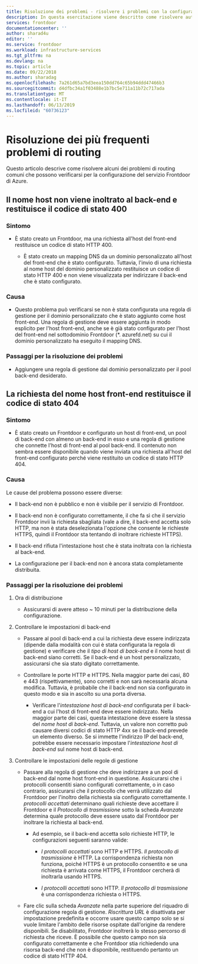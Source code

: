 ```yaml
---
title: Risoluzione dei problemi - risolvere i problemi con la configurazione del servizio Frontdoor di Azure | Microsoft Docs
description: In questa esercitazione viene descritto come risolvere autonomamente alcuni dei problemi comuni che si potrebbero riscontrare per Frontdoor.
services: frontdoor
documentationcenter: ''
author: sharad4u
editor: ''
ms.service: frontdoor
ms.workload: infrastructure-services
ms.tgt_pltfrm: na
ms.devlang: na
ms.topic: article
ms.date: 09/22/2018
ms.author: sharadag
ms.openlocfilehash: 7a261d65a7bd3eea150dd764c65b94ddd47466b3
ms.sourcegitcommit: d4dfbc34a1f03488e1b7bc5e711a11b72c717ada
ms.translationtype: MT
ms.contentlocale: it-IT
ms.lasthandoff: 06/13/2019
ms.locfileid: "60736123"
---
```

# <a name="troubleshooting-common-routing-issues"></a>Risoluzione dei più frequenti problemi di routing
Questo articolo descrive come risolvere alcuni dei problemi di routing comuni che possono verificarsi per la configurazione del servizio Frontdoor di Azure. 

## <a name="hostname-not-routing-to-backend-and-returns-400-status-code"></a>Il nome host non viene inoltrato al back-end e restituisce il codice di stato 400


### <a name="symptom"></a>Sintomo
- È stato creato un Frontdoor, ma una richiesta all'host del front-end restituisce un codice di stato HTTP 400.

  - È stato creato un mapping DNS da un dominio personalizzato all'host del front-end che è stato configurato. Tuttavia, l'invio di una richiesta al nome host del dominio personalizzato restituisce un codice di stato HTTP 400 e non viene visualizzata per indirizzare il back-end che è stato configurato.

### <a name="cause"></a>Causa
- Questo problema può verificarsi se non è stata configurata una regola di gestione per il dominio personalizzato che è stato aggiunto come host front-end. Una regola di gestione deve essere aggiunta in modo esplicito per l'host front-end, anche se è già stato configurato per l'host del front-end nel sottodominio Frontdoor (*. azurefd.net) su cui il dominio personalizzato ha eseguito il mapping DNS.

### <a name="troubleshooting-steps"></a>Passaggi per la risoluzione dei problemi
- Aggiungere una regola di gestione dal dominio personalizzato per il pool back-end desiderato.

## <a name="request-to-frontend-hostname-returns-404-status-code"></a>La richiesta del nome host front-end restituisce il codice di stato 404

### <a name="symptom"></a>Sintomo
- È stato creato un Frontdoor e configurato un host di front-end, un pool di back-end con almeno un back-end in esso e una regola di gestione che connette l'host di front-end al pool back-end. Il contenuto non sembra essere disponibile quando viene inviata una richiesta all'host del front-end configurato perché viene restituito un codice di stato HTTP 404.

### <a name="cause"></a>Causa
Le cause del problema possono essere diverse:
 - Il back-end non è pubblico e non è visibile per il servizio di Frontdoor.

- Il back-end non è configurato correttamente, il che fa sì che il servizio Frontdoor invii la richiesta sbagliata (vale a dire, il back-end accetta solo HTTP, ma non è stata deselezionata l'opzione che consente le richieste HTTPS, quindi il Frontdoor sta tentando di inoltrare richieste HTTPS).
- Il back-end rifiuta l'intestazione host che è stata inoltrata con la richiesta al back-end.
- La configurazione per il back-end non è ancora stata completamente distribuita.

### <a name="troubleshooting-steps"></a>Passaggi per la risoluzione dei problemi
1. Ora di distribuzione
    - Assicurarsi di avere atteso ~ 10 minuti per la distribuzione della configurazione.

2. Controllare le impostazioni di back-end
   - Passare al pool di back-end a cui la richiesta deve essere indirizzata (dipende dalla modalità con cui è stata configurata la regola di gestione) e verificare che il _tipo di host di back-end_ e il nome host di back-end siano corretti. Se il back-end è un host personalizzato, assicurarsi che sia stato digitato correttamente. 

   - Controllare le porte HTTP e HTTPS. Nella maggior parte dei casi, 80 e 443 (rispettivamente), sono corretti e non sarà necessaria alcuna modifica. Tuttavia, è probabile che il back-end non sia configurato in questo modo e sia in ascolto su una porta diversa.

     - Verificare l'_intestazione host di back-end_ configurata per il back-end a cui l'host di front-end deve essere indirizzato. Nella maggior parte dei casi, questa intestazione deve essere la stessa del _nome host di back-end_. Tuttavia, un valore non corretto può causare diversi codici di stato HTTP 4xx se il back-end prevede un elemento diverso. Se si immette l'indirizzo IP del back-end, potrebbe essere necessario impostare l'_intestazione host di back-end_ sul nome host di back-end.


3. Controllare le impostazioni delle regole di gestione
     - Passare alla regola di gestione che deve indirizzare a un pool di back-end dal nome host front-end in questione. Assicurarsi che i protocolli consentiti siano configurati correttamente, o in caso contrario, assicurarsi che il protocollo che verrà utilizzato dal Frontdoor per l'inoltro della richiesta sia configurato correttamente. I _protocolli accettati_ determinano quali richieste deve accettare il Frontdoor e il _Protocollo di trasmissione_ sotto la scheda _Avanzate_ determina quale protocollo deve essere usato dal Frontdoor per inoltrare la richiesta al back-end.
          - Ad esempio, se il back-end accetta solo richieste HTTP, le configurazioni seguenti saranno valide:
               - _I protocolli accettati_ sono HTTP e HTTPS. _Il protocollo di trasmissione_ è HTTP. La corrispondenza richiesta non funziona, poiché HTTPS è un protocollo consentito e se una richiesta è arrivata come HTTPS, il Frontdoor cercherà di inoltrarla usando HTTPS.

               - _I protocolli accettati_ sono HTTP. _Il protocollo di trasmissione_ è una corrispondenza richiesta o HTTPS.

   - Fare clic sulla scheda _Avanzate_ nella parte superiore del riquadro di configurazione regola di gestione. _Riscrittura URL_ è disattivata per impostazione predefinita e occorre usare questo campo solo se si vuole limitare l'ambito delle risorse ospitate dall'origine da rendere disponibili. Se disabilitato, Frontdoor inoltrerà lo stesso percorso di richiesta che riceve. È possibile che questo campo non sia configurato correttamente e che Frontdoor stia richiedendo una risorsa back-end che non è disponibile, restituendo pertanto un codice di stato HTTP 404.

